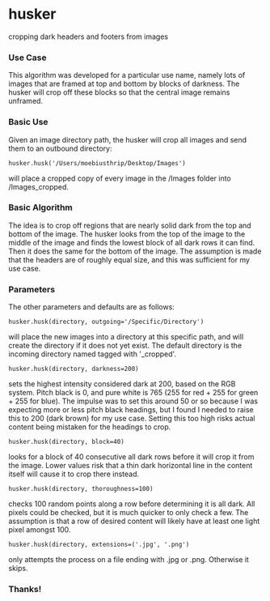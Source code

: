 # husker
cropping dark headers and footers from images

### Use Case
This algorithm was developed for a particular use name, namely lots of images that are framed at top and bottom by blocks of darkness.  The husker will crop off these blocks so that the central image remains unframed.  

### Basic Use
Given an image directory path, the husker will crop all images and send them to an outbound directory:

```husker.husk('/Users/moebiusthrip/Desktop/Images')```

will place a cropped copy of every image in the /Images folder into /Images_cropped.

### Basic Algorithm
The idea is to crop off regions that are nearly solid dark from the top and bottom of the image.  The husker looks from the top of the image to the middle of the image and finds the lowest block of all dark rows it can find.  Then it does the same for the bottom of the image.  The assumption is made that the headers are of roughly equal size, and this was sufficient for my use case.


### Parameters
The other parameters and defaults are as follows:

```husker.husk(directory, outgoing='/Specific/Directory')```

will place the new images into a directory at this specific path, and will create the directory if it does not yet exist.  The default directory is the incoming directory named tagged with '_cropped'.

```husker.husk(directory, darkness=200)```

sets the highest intensity considered dark at 200, based on the RGB system.  Pitch black is 0, and pure white is 765 (255 for red + 255 for green + 255 for blue).  The impulse was to set this around 50 or so because I was expecting more or less pitch black headings, but I found I needed to raise this to 200 (dark brown) for my use case.  Setting this too high risks actual content being mistaken for the headings to crop.

```husker.husk(directory, block=40)```

looks for a block of 40 consecutive all dark rows before it will crop it from the image.  Lower values risk that a thin dark horizontal line in the content itself will cause it to crop there instead.

```husker.husk(directory, thoroughness=100)```

checks 100 random points along a row before determining it is all dark.  All pixels could be checked, but it is much quicker to only check a few.  The assumption is that a row of desired content will likely have at least one light pixel amongst 100.

```husker.husk(directory, extensions=('.jpg', '.png')```

only attempts the process on a file ending with .jpg or .png.  Otherwise it skips.

### Thanks!


